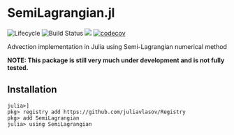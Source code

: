 # SemiLagrangian.jl


![Lifecycle](https://img.shields.io/badge/lifecycle-experimental-orange.svg)<!--
![Lifecycle](https://img.shields.io/badge/lifecycle-maturing-blue.svg)
![Lifecycle](https://img.shields.io/badge/lifecycle-stable-green.svg)
![Lifecycle](https://img.shields.io/badge/lifecycle-retired-orange.svg)
![Lifecycle](https://img.shields.io/badge/lifecycle-archived-red.svg)
![Lifecycle](https://img.shields.io/badge/lifecycle-dormant-blue.svg) -->
![Build Status](https://github.com/juliavlasov/SemiLagrangian.jl/workflows/CI/badge.svg)
[![](https://github.com/juliavlasov/SemiLagrangian.jl/workflows/Documentation/badge.svg)](https://juliavlasov.github.io/SemiLagrangian.jl/dev)
[![codecov](https://codecov.io/gh/JuliaVlasov/SemiLagrangian.jl/branch/master/graph/badge.svg)](https://codecov.io/gh/JuliaVlasov/SemiLagrangian.jl)

Advection implementation in Julia using Semi-Lagrangian numerical method

**NOTE: This package is still very much under development and is not fully tested.**

## Installation

```julia-repl
julia>]
pkg> registry add https://github.com/juliavlasov/Registry
pkg> add SemiLagrangian
julia> using SemiLagrangian
```
